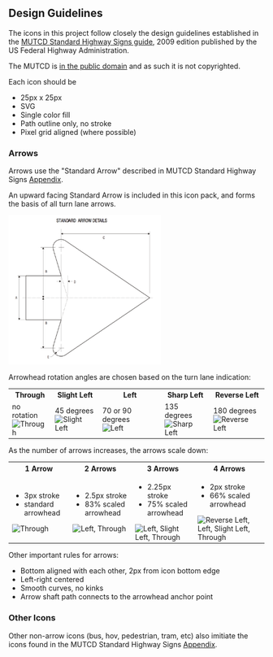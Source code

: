 ## Design Guidelines

The icons in this project follow closely the design guidelines established in the
[MUTCD Standard Highway Signs guide](http://mutcd.fhwa.dot.gov/ser-shs_millennium.htm),
2009 edition published by the US Federal Highway Administration.

The MUTCD is [in the public domain](http://mutcd.fhwa.dot.gov/knowledge/faqs/faq_general.htm#printq5)
and as such it is not copyrighted.

Each icon should be

* 25px x 25px
* SVG
* Single color fill
* Path outline only, no stroke
* Pixel grid aligned (where possible)

### Arrows

Arrows use the "Standard Arrow" described in MUTCD Standard Highway Signs
[Appendix](http://mutcd.fhwa.dot.gov/ser-shs_millennium.htm).

An upward facing Standard Arrow is included in this icon pack, and forms the basis of all turn
lane arrows.

<img alt='Standard Arrow' width='300px' src='docs/standard_arrow.png'/>


Arrowhead rotation angles are chosen based on the turn lane indication:

<table>
<tr>
    <th>Through</th>
    <th>Slight Left</th>
    <th>Left</th>
    <th>Sharp Left</th>
    <th>Reverse Left</th>
</tr>
<tr>
    <td>no rotation<br/>
        <img alt='Through' width='100px' src='https://cdn.rawgit.com/openstreetmap/lane-icons/master/docs/through.svg'/>
    </td>
    <td>45 degrees<br/>
        <img alt='Slight Left' width='100px' src='https://cdn.rawgit.com/openstreetmap/lane-icons/master/docs/slight_left.svg'/>
    </td>
    <td>70 or 90 degrees<br/>
        <img alt='Left' width='100px' src='https://cdn.rawgit.com/openstreetmap/lane-icons/master/docs/left.svg'/>
    </td>
    <td>135 degrees<br/>
        <img alt='Sharp Left' width='100px' src='https://cdn.rawgit.com/openstreetmap/lane-icons/master/docs/sharp_left.svg'/>
    </td>
    <td>180 degrees<br/>
        <img alt='Reverse Left' width='100px' src='https://cdn.rawgit.com/openstreetmap/lane-icons/master/docs/reverse_left.svg'/>
    </td>
</tr>
</table>

As the number of arrows increases, the arrows scale down:

<table>
<tr>
    <th>1 Arrow</th>
    <th>2 Arrows</th>
    <th>3 Arrows</th>
    <th>4 Arrows</th>
</tr>
<tr>
    <td>
        <ul><li>3px stroke</li><li>standard arrowhead</li></ul>
        <img alt='Through' width='100px' src='https://cdn.rawgit.com/openstreetmap/lane-icons/master/docs/through.svg'/>
    </td>
    <td>
        <ul><li>2.5px stroke</li><li>83% scaled arrowhead</li></ul>
        <img alt='Left, Through' width='100px' src='https://cdn.rawgit.com/openstreetmap/lane-icons/master/docs/left-through.svg'/>
    </td>
    <td>
        <ul><li>2.25px stroke</li><li>75% scaled arrowhead</li></ul>
        <img alt='Left, Slight Left, Through' width='100px' src='https://cdn.rawgit.com/openstreetmap/lane-icons/master/docs/left-slight_left-through.svg'/>
    </td>
    <td>
        <ul><li>2px stroke</li><li>66% scaled arrowhead</li></ul>
        <img alt='Reverse Left, Left, Slight Left, Through' width='100px' src='https://cdn.rawgit.com/openstreetmap/lane-icons/master/docs/reverse_left-left-slight_left-through.svg'/>
    </td>
</tr>
</table>


Other important rules for arrows:
* Bottom aligned with each other, 2px from icon bottom edge
* Left-right centered
* Smooth curves, no kinks
* Arrow shaft path connects to the arrowhead anchor point


### Other Icons

Other non-arrow icons (bus, hov, pedestrian, tram, etc) also imitiate the icons found
in the MUTCD Standard Highway Signs [Appendix](http://mutcd.fhwa.dot.gov/ser-shs_millennium.htm).
